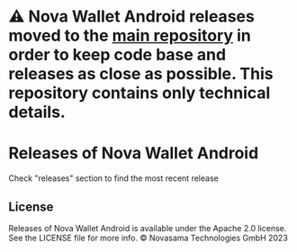 # ⚠️ Nova Wallet Android releases moved to the [main repository](https://github.com/novasamatech/nova-wallet-android) in order to keep code base and releases as close as possible. This repository contains only technical details.

# Releases of Nova Wallet Android

Check "releases" section to find the most recent release
## License
Releases of Nova Wallet Android is available under the Apache 2.0 license. See the LICENSE file for more info.
© Novasama Technologies GmbH 2023